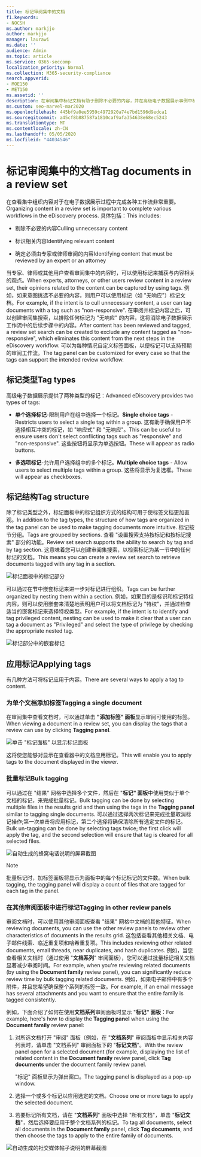 ```yaml
---
title: 标记审阅集中的文档
f1.keywords:
- NOCSH
ms.author: markjjo
author: markjjo
manager: laurawi
ms.date: ''
audience: Admin
ms.topic: article
ms.service: O365-seccomp
localization_priority: Normal
ms.collection: M365-security-compliance
search.appverid:
- MOE150
- MET150
ms.assetid: ''
description: 在审阅集中标记文档有助于删除不必要的内容，并在高级电子数据展示事例中标识相关内容。
ms.custom: seo-marvel-mar2020
ms.openlocfilehash: 445bf9a0ee5959c4972920a74e7bd1596d9edca1
ms.sourcegitcommit: a45cf8b887587a1810caf9afa354638e68ec5243
ms.translationtype: MT
ms.contentlocale: zh-CN
ms.lasthandoff: 05/05/2020
ms.locfileid: "44034546"
---
```

# <a name="tag-documents-in-a-review-set"></a><span data-ttu-id="f0884-103">标记审阅集中的文档</span><span class="sxs-lookup"><span data-stu-id="f0884-103">Tag documents in a review set</span></span>

<span data-ttu-id="f0884-104">在查看集中组织内容对于在电子数据展示过程中完成各种工作流非常重要。</span><span class="sxs-lookup"><span data-stu-id="f0884-104">Organizing content in a review set is important to complete various workflows in the eDiscovery process.</span></span> <span data-ttu-id="f0884-105">具体包括：</span><span class="sxs-lookup"><span data-stu-id="f0884-105">This includes:</span></span>

- <span data-ttu-id="f0884-106">剔除不必要的内容</span><span class="sxs-lookup"><span data-stu-id="f0884-106">Culling unnecessary content</span></span>

- <span data-ttu-id="f0884-107">标识相关内容</span><span class="sxs-lookup"><span data-stu-id="f0884-107">Identifying relevant content</span></span>
 
- <span data-ttu-id="f0884-108">确定必须由专家或律师审阅的内容</span><span class="sxs-lookup"><span data-stu-id="f0884-108">Identifying content that must be reviewed by an expert or an attorney</span></span>

<span data-ttu-id="f0884-109">当专家、律师或其他用户查看审阅集中的内容时，可以使用标记来捕获与内容相关的观点。</span><span class="sxs-lookup"><span data-stu-id="f0884-109">When experts, attorneys, or other users review content in a review set, their opinions related to the content can be captured by using tags.</span></span> <span data-ttu-id="f0884-110">例如，如果意图挑选不必要的内容，则用户可以使用标记（如 "无响应"）标记文档。</span><span class="sxs-lookup"><span data-stu-id="f0884-110">For example, if the intent is to cull unnecessary content, a user can tag documents with a tag such as "non-responsive".</span></span> <span data-ttu-id="f0884-111">在审阅并标记内容之后，可以创建审阅集搜索，以排除任何标记为 "无响应" 的内容，这将消除电子数据展示工作流中的后续步骤中的内容。</span><span class="sxs-lookup"><span data-stu-id="f0884-111">After content has been reviewed and tagged, a review set search can be created to exclude any content tagged as "non-responsive", which eliminates this content from the next steps in the eDiscovery workflow.</span></span> <span data-ttu-id="f0884-112">可以为每种情况自定义标签面板，以便标记可以支持预期的审阅工作流。</span><span class="sxs-lookup"><span data-stu-id="f0884-112">The tag panel can be customized for every case so that the tags can support the intended review workflow.</span></span>

## <a name="tag-types"></a><span data-ttu-id="f0884-113">标记类型</span><span class="sxs-lookup"><span data-stu-id="f0884-113">Tag types</span></span>

<span data-ttu-id="f0884-114">高级电子数据展示提供了两种类型的标记：</span><span class="sxs-lookup"><span data-stu-id="f0884-114">Advanced eDiscovery provides two types of tags:</span></span>

- <span data-ttu-id="f0884-115">**单个选择标记**-限制用户在组中选择一个标记。</span><span class="sxs-lookup"><span data-stu-id="f0884-115">**Single choice tags** - Restricts users to select a single tag within a group.</span></span> <span data-ttu-id="f0884-116">这有助于确保用户不选择相互冲突的标记，如 "响应式" 和 "无响应"。</span><span class="sxs-lookup"><span data-stu-id="f0884-116">This can be useful to ensure users don't select conflicting tags such as "responsive" and "non-responsive".</span></span> <span data-ttu-id="f0884-117">这些按钮将显示为单选按钮。</span><span class="sxs-lookup"><span data-stu-id="f0884-117">These will appear as radio buttons.</span></span>

- <span data-ttu-id="f0884-118">**多选项标记**-允许用户选择组中的多个标记。</span><span class="sxs-lookup"><span data-stu-id="f0884-118">**Multiple choice tags** - Allow users to select multiple tags within a group.</span></span> <span data-ttu-id="f0884-119">这些将显示为复选框。</span><span class="sxs-lookup"><span data-stu-id="f0884-119">These will appear as checkboxes.</span></span>

## <a name="tag-structure"></a><span data-ttu-id="f0884-120">标记结构</span><span class="sxs-lookup"><span data-stu-id="f0884-120">Tag structure</span></span>

<span data-ttu-id="f0884-121">除了标记类型之外，标记面板中的标记组织方式的结构可用于使标签文档更加直观。</span><span class="sxs-lookup"><span data-stu-id="f0884-121">In addition to the tag types, the structure of how tags are organized in the tag panel can be used to make tagging documents more intuitive.</span></span> <span data-ttu-id="f0884-122">标记按节分组。</span><span class="sxs-lookup"><span data-stu-id="f0884-122">Tags are grouped by sections.</span></span> <span data-ttu-id="f0884-123">查看 "设置搜索支持按标记和按标记搜索" 部分的功能。</span><span class="sxs-lookup"><span data-stu-id="f0884-123">Review set search supports the ability to search by tag and by tag section.</span></span> <span data-ttu-id="f0884-124">这意味着您可以创建审阅集搜索，以检索标记为某一节中的任何标记的文档。</span><span class="sxs-lookup"><span data-stu-id="f0884-124">This means you can create a review set search to retrieve documents tagged with any tag in a section.</span></span>

![标记面板中的标记部分](../media/Tagtypes.png)

<span data-ttu-id="f0884-126">可以通过在节中嵌套标记来进一步对标记进行组织。</span><span class="sxs-lookup"><span data-stu-id="f0884-126">Tags can be further organized by nesting them within a section.</span></span> <span data-ttu-id="f0884-127">例如，如果目的是标识和标记特权内容，则可以使用嵌套来清楚地表明用户可以将文档标记为 "特权"，并通过检查适当的嵌套标记来选择特权类型。</span><span class="sxs-lookup"><span data-stu-id="f0884-127">For example, if the intent is to identify and tag privileged content, nesting can be used to make it clear that a user can tag a document as "Privileged" and select the type of privilege by checking the appropriate nested tag.</span></span>

![标记部分中的嵌套标记](../media/Nestingtags.png)

## <a name="applying-tags"></a><span data-ttu-id="f0884-129">应用标记</span><span class="sxs-lookup"><span data-stu-id="f0884-129">Applying tags</span></span>

<span data-ttu-id="f0884-130">有几种方法可将标记应用于内容。</span><span class="sxs-lookup"><span data-stu-id="f0884-130">There are several ways to apply a tag to content.</span></span>

### <a name="tagging-a-single-document"></a><span data-ttu-id="f0884-131">为单个文档添加标签</span><span class="sxs-lookup"><span data-stu-id="f0884-131">Tagging a single document</span></span>

<span data-ttu-id="f0884-132">在审阅集中查看文档时，可以通过单击 **"添加标签" 面板**显示审阅可使用的标签。</span><span class="sxs-lookup"><span data-stu-id="f0884-132">When viewing a document in a review set, you can display the tags that a review can use by clicking **Tagging panel**.</span></span>

![单击 "标记面板" 以显示标记面板](../media/Singledoctag.png)

<span data-ttu-id="f0884-134">这将使您能够对显示在查看器中的文档应用标记。</span><span class="sxs-lookup"><span data-stu-id="f0884-134">This will enable you to apply tags to the document displayed in the viewer.</span></span>

### <a name="bulk-tagging"></a><span data-ttu-id="f0884-135">批量标记</span><span class="sxs-lookup"><span data-stu-id="f0884-135">Bulk tagging</span></span>

<span data-ttu-id="f0884-136">可以通过在 "结果" 网格中选择多个文件，然后在 "**标记" 面板**中使用类似于单个文档的标记，来完成批量标记。</span><span class="sxs-lookup"><span data-stu-id="f0884-136">Bulk tagging can be done by selecting multiple files in the results grid and then using the tags in the **Tagging panel** similar to tagging single documents.</span></span> <span data-ttu-id="f0884-137">可以通过选择两次标记来完成批量取消标记操作;第一次单击将应用标记，第二个选择将确保清除所有选定文件的标记。</span><span class="sxs-lookup"><span data-stu-id="f0884-137">Bulk un-tagging can be done by selecting tags twice; the first click will apply the tag, and the second selection will ensure that tag is cleared for all selected files.</span></span>

![自动生成的蜂窝电话说明的屏幕截图](../media/Bulktag.png)

> [!NOTE]
> <span data-ttu-id="f0884-139">批量标记时，加标签面板将显示为面板中的每个标记标记的文件数。</span><span class="sxs-lookup"><span data-stu-id="f0884-139">When bulk tagging, the tagging panel will display a count of files that are tagged for each tag in the panel.</span></span>

### <a name="tagging-in-other-review-panels"></a><span data-ttu-id="f0884-140">在其他审阅面板中进行标记</span><span class="sxs-lookup"><span data-stu-id="f0884-140">Tagging in other review panels</span></span>

<span data-ttu-id="f0884-141">审阅文档时，可以使用其他审阅面板查看 "结果" 网格中文档的其他特征。</span><span class="sxs-lookup"><span data-stu-id="f0884-141">When reviewing documents, you can use the other review panels to review other characteristics of documents in the results grid.</span></span> <span data-ttu-id="f0884-142">这包括查看其他相关文档、电子邮件线索、临近重复项和哈希重复项。</span><span class="sxs-lookup"><span data-stu-id="f0884-142">This includes reviewing other related documents, email threads, near duplicates, and hash duplicates.</span></span> <span data-ttu-id="f0884-143">例如，当您查看相关文档时（通过使用 "**文档系列**" 审阅面板），您可以通过批量标记相关文档显著减少审阅时间。</span><span class="sxs-lookup"><span data-stu-id="f0884-143">For example, when you're reviewing related documents (by using the **Document family** review panel), you can significantly reduce review time by bulk tagging related documents.</span></span> <span data-ttu-id="f0884-144">例如，如果电子邮件中有多个附件，并且您希望确保整个系列的标签一致。</span><span class="sxs-lookup"><span data-stu-id="f0884-144">For example, if an email message has several attachments and you want to ensure that the entire family is tagged consistently.</span></span>

<span data-ttu-id="f0884-145">例如，下面介绍了如何在使用**文档系列**审阅面板时显示 "**标记" 面板**：</span><span class="sxs-lookup"><span data-stu-id="f0884-145">For example, here's how to display the **Tagging panel** when using the **Document family** review panel:</span></span>

1. <span data-ttu-id="f0884-146">对所选文档打开 "审阅" 面板（例如，在 "**文档系列**" 审阅面板中显示相关内容列表时，请单击 "文档系列" 审阅面板下的 "**标记文档**"。</span><span class="sxs-lookup"><span data-stu-id="f0884-146">With the review panel open for a selected document (for example, displaying the list of related content in the **Document family** review panel, click **Tag documents** under the document family review panel.</span></span>

   <span data-ttu-id="f0884-147">"标记" 面板显示为弹出窗口。</span><span class="sxs-lookup"><span data-stu-id="f0884-147">The tagging panel is displayed as a pop-up window.</span></span>

2. <span data-ttu-id="f0884-148">选择一个或多个标记以应用选定的文档。</span><span class="sxs-lookup"><span data-stu-id="f0884-148">Choose one or more tags to apply the selected document.</span></span> 

3. <span data-ttu-id="f0884-149">若要标记所有文档，请在 "**文档系列**" 面板中选择 "所有文档"，单击 "**标记文档**"，然后选择要应用于整个文档系列的标记。</span><span class="sxs-lookup"><span data-stu-id="f0884-149">To tag all documents, select all documents in the **Document family** panel, click **Tag documents**, and then choose the tags to apply to the entire family of documents.</span></span>

![自动生成的社交媒体帖子说明的屏幕截图](../media/Relatedtag.png)
